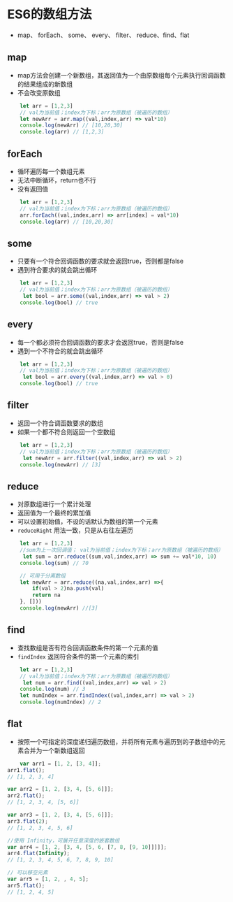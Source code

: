 # ES6的数组方法

* map、 forEach、 some、 every、 filter、 reduce、find、flat

## map

* map方法会创建一个新数组，其返回值为一个由原数组每个元素执行回调函数的结果组成的新数组
* 不会改变原数组

```js
    let arr = [1,2,3]
    // val为当前值；index为下标；arr为原数组（被遍历的数组）
    let newArr = arr.map((val,index,arr) => val*10)
    console.log(newArr) // [10,20,30]
    console.log(arr) // [1,2,3]
```

## forEach

* 循环遍历每一个数组元素
* 无法中断循环，return也不行
* 没有返回值

```js
    let arr = [1,2,3]
    // val为当前值；index为下标；arr为原数组（被遍历的数组）
    arr.forEach((val,index,arr) => arr[index] = val*10)
    console.log(arr) // [10,20,30]
```

## some

* 只要有一个符合回调函数的要求就会返回true，否则都是false
* 遇到符合要求的就会跳出循环

```js
    let arr = [1,2,3]
    // val为当前值；index为下标；arr为原数组（被遍历的数组）
     let bool = arr.some((val,index,arr) => val > 2)
    console.log(bool) // true
```

## every 

* 每一个都必须符合回调函数的要求才会返回true，否则是false
* 遇到一个不符合的就会跳出循环

```js
    let arr = [1,2,3]
    // val为当前值；index为下标；arr为原数组（被遍历的数组）
     let bool = arr.every((val,index,arr) => val > 0)
    console.log(bool) // true
```

## filter 

* 返回一个符合调函数要求的数组
* 如果一个都不符合则返回一个空数组

```js
    let arr = [1,2,3]
    // val为当前值；index为下标；arr为原数组（被遍历的数组）
     let newArr = arr.filter((val,index,arr) => val > 2)
    console.log(newArr) // [3]
```

## reduce

* 对原数组进行一个累计处理
* 返回值为一个最终的累加值
* 可以设置初始值，不设的话默认为数组的第一个元素
* `reduceRight` 用法一致，只是从右往左遍历

```js
    let arr = [1,2,3]
    //sum为上一次回调值； val为当前值；index为下标；arr为原数组（被遍历的数组）
     let sum = arr.reduce((sum,val,index,arr) => sum += val*10, 10)
    console.log(sum) // 70

    // 可用于分离数组
    let newArr = arr.reduce((na,val,index,arr) =>{
        if(val > 2)na.push(val)
        return na
    }, []))
    console.log(newArr) //[3]
```

## find

* 查找数组是否有符合回调函数条件的第一个元素的值
* `findIndex` 返回符合条件的第一个元素的索引

```js
    let arr = [1,2,3]
    // val为当前值；index为下标；arr为原数组（被遍历的数组）
     let num = arr.find((val,index,arr) => val > 2)
    console.log(num) // 3
    let numIndex = arr.findIndex((val,index,arr) => val > 2)
    console.log(numIndex) // 2
```

## flat

* 按照一个可指定的深度递归遍历数组，并将所有元素与遍历到的子数组中的元素合并为一个新数组返回

```js
    var arr1 = [1, 2, [3, 4]];
arr1.flat(); 
// [1, 2, 3, 4]

var arr2 = [1, 2, [3, 4, [5, 6]]];
arr2.flat();
// [1, 2, 3, 4, [5, 6]]

var arr3 = [1, 2, [3, 4, [5, 6]]];
arr3.flat(2);
// [1, 2, 3, 4, 5, 6]

//使用 Infinity，可展开任意深度的嵌套数组
var arr4 = [1, 2, [3, 4, [5, 6, [7, 8, [9, 10]]]]];
arr4.flat(Infinity);
// [1, 2, 3, 4, 5, 6, 7, 8, 9, 10]

// 可以移空元素
var arr5 = [1, 2, , 4, 5];
arr5.flat();
// [1, 2, 4, 5]
```